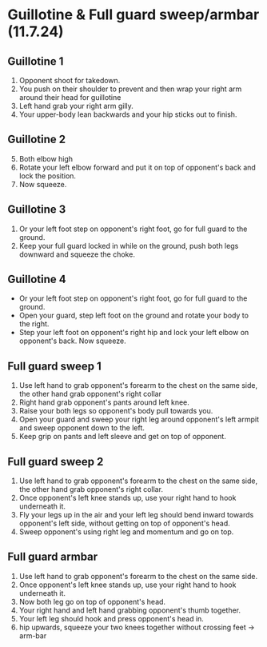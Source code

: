 # Guillotine & Full guard sweep/armbar (11.7.24)

## Guillotine 1

1. Opponent shoot for takedown.
2. You push on their shoulder to prevent and then wrap your right arm around their head for guillotine
3. Left hand grab your right arm gilly.
4. Your upper-body lean backwards and your hip sticks out to finish.

## Guillotine 2

5. Both elbow high
6. Rotate your left elbow forward and put it on top of opponent's back and lock the position.
7. Now squeeze.

## Guillotine 3

1. Or your left foot step on opponent's right foot, go for full guard to the ground.
2. Keep your full guard locked in while on the ground, push both legs downward and squeeze the choke.

## Guillotine 4

* Or your left foot step on opponent's right foot, go for full guard to the ground.
* Open your guard, step left foot on the ground and rotate your body to the right.
* Step your left foot on opponent's right hip and lock your left elbow on opponent's back. Now squeeze.

## Full guard sweep 1

1. Use left hand to grab opponent's forearm to the chest on the same side, the other hand grab opponent's right collar
2. Right hand grab opponent's pants around left knee.
3. Raise your both legs so opponent's body pull towards you.
4. Open your guard and sweep your right leg around opponent's left armpit and sweep opponent down to the left.
5. Keep grip on pants and left sleeve and get on top of opponent.

## Full guard sweep 2

1. Use left hand to grab opponent's forearm to the chest on the same side, the other hand grab opponent's right collar.
2. Once opponent's left knee stands up, use your right hand to hook underneath it.
3. Fly your legs up in the air and your left leg should bend inward towards opponent's left side, without getting on top of opponent's head.
4. Sweep opponent's using right leg and momentum and go on top.

## Full guard armbar

1. Use left hand to grab opponent's forearm to the chest on the same side.
2. Once opponent's left knee stands up, use your right hand to hook underneath it.
3. Now both leg go on top of opponent's head.
4. Your right hand and left hand grabbing opponent's thumb together.
5. Your left leg should hook and press opponent's head in.
6. hip upwards, squeeze your two knees together without crossing feet -> arm-bar
